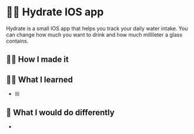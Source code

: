 # 🙋‍♂️ Hydrate IOS app
Hydrate is a small IOS app that helps you track your daily water intake. You can change how much you want to drink and how much millileter a glass contains.

## 👨‍💻 How I made it 
  
## 👨‍🏫 What I learned
- [x] 
  
## 📌 What I would do differently
- 
